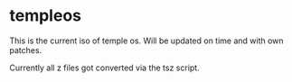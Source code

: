 templeos
========

This is the current iso of temple os. Will be updated on time and with own patches.

Currently all z files got converted via the tsz script.
